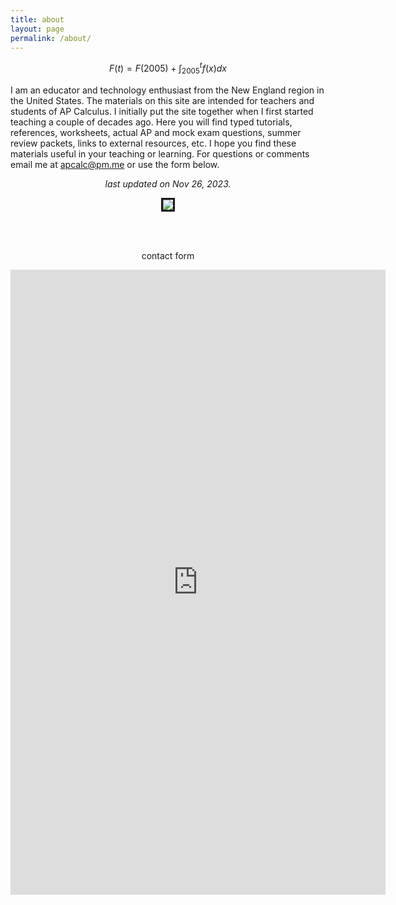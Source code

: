```yaml
---
title: about
layout: page
permalink: /about/
---
```

$$ F(t) = F(2005) + \int_{2005}^{t} f(x) dx $$

I am an educator and technology enthusiast from the New England region in the United States. The materials on this site are intended for teachers and students of AP Calculus. I initially put the site together when I first started teaching a couple of decades ago. Here you will find typed tutorials, references, worksheets, actual AP and mock exam questions, summer review packets, links to external resources, etc. I hope you find these materials useful in your teaching or learning. For questions or comments email me at apcalc@pm.me or use the form below.



<p align="center"> <i> last updated on Nov 26, 2023.</i></p>

<p align="center"><img src="../img/site/running.jpeg" border="3"> </p>

<br> <br>
<p align="center"> contact form </p>

<center> <iframe src="https://docs.google.com/forms/d/e/1FAIpQLSfk3MsgYHHCfX69rYixFbnQIuGToOyGh9GlpIXcycYWO-BrWg/viewform?embedded=true" width="600" height="1000" frameborder="0" marginheight="0" marginwidth="0">Loading…</iframe>  </center>







